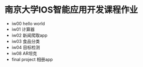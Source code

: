 # 南京大学IOS智能应用开发课程作业

- iw00 hello world
- iw01 计算器
- iw02 新闻爬取app
- iw03 食品分类
- iw04 目标检测
- iw08 AR坦克
- final project 相册app
